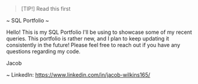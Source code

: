 > [TIP!]
> Read this first

~ SQL Portfolio ~

Hello! This is my SQL Portfolio I'll be using to showcase some of my recent queries. This portfolio is rather new, and I plan to keep updating it consistently in the future! Please feel free to reach out if you have any questions regarding my code.

Jacob

~ LinkedIn: https://www.linkedin.com/in/jacob-wilkins165/
